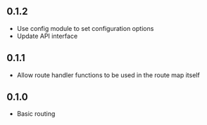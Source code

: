 0.1.2
--------------------
- Use config module to set configuration options
- Update API interface

0.1.1
--------------------
- Allow route handler functions to be used in the route map itself

0.1.0
--------------------
- Basic routing